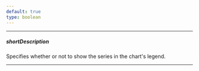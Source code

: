 ```yaml
---
default: true
type: boolean
---
```

---
##### shortDescription
Specifies whether or not to show the series in the chart's legend.

---
